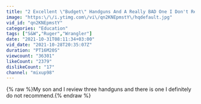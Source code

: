 ```yaml
---
title: "2 Excellent \"Budget\" Handguns And A Really BAD One I Don't Recommend! $150 - $230"
image: "https:\/\/i.ytimg.com\/vi\/qn2KNEpmstY\/hqdefault.jpg"
vid_id: "qn2KNEpmstY"
categories: "Education"
tags: ["S&W","Ruger","Wrangler"]
date: "2021-10-31T08:11:34+03:00"
vid_date: "2021-10-28T20:35:07Z"
duration: "PT16M20S"
viewcount: "36301"
likeCount: "2379"
dislikeCount: "17"
channel: "mixup98"
---
```

{% raw %}My son and I review three handguns and there is one I definitely do not recommend.{% endraw %}
